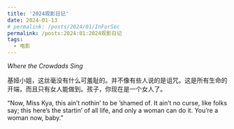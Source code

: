 ```yaml
---
title: '2024观影日记'
date: 2024-01-13
# permalink: /posts/2024/01/InForSec
permalink: /posts:2024:01:2024观影日记
tags:
  - 电影
---
```

*Where the Crowdads Sing*

基娅小姐，这丝毫没有什么可羞耻的。并不像有些人说的是诅咒。这是所有生命的开端，而且只有女人能做到。孩子，你现在是一个女人了。

“Now, Miss Kya, this ain’t nothin’ to be ’shamed of. It ain’t no curse, like folks say; this here’s the startin’ of all life, and only a woman can do it. You’re a woman now, baby.”
